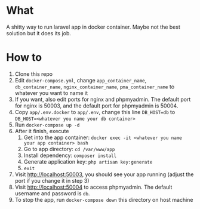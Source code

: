 # What
A shitty way to run laravel app in docker container. Maybe not the best solution but it does its job.  

# How to
1. Clone this repo
2. Edit `docker-compose.yml`, change `app_container_name`, `db_container_name`, `nginx_container_name`, `pma_container_name` to whatever you want to name it
3. If you want, also edit ports for nginx and phpmyadmin. The default port for nginx is 50003, and the default port for phpmyadmin is 50004.
4. Copy `app/.env.docker` to `app/.env`, change this line `DB_HOST=db` to `DB_HOST=<whatever you name your db container>`
5. Run `docker-compose up -d`
6. After it finish, execute
    1. Get into the app container: `docker exec -it <whatever you name your app container> bash`
    2. Go to app directory: `cd /var/www/app`
    3. Install dependency: `composer install`
    4. Generate application key: `php artisan key:generate`
    5. `exit`
7. Visit [http://localhost:50003](http://localhost:50003), you should see your app running (adjust the port if you change it in step 3)
8. Visit [http://localhost:50004](http://localhost:50004) to access  phpmyadmin. The default username and password is `db`.
9. To stop the app, run `docker-compose down` this directory on host machine
